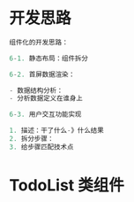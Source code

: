# 开发思路

```jsx
组件化的开发思路：

6-1. 静态布局：组件拆分

6-2. 首屏数据渲染：

- 数据结构分析：
- 分析数据定义在谁身上

6-3. 用户交互功能实现

1. 描述：干了什么-》什么结果
2. 拆分步骤：
3. 给步骤匹配技术点
```

# TodoList 类组件